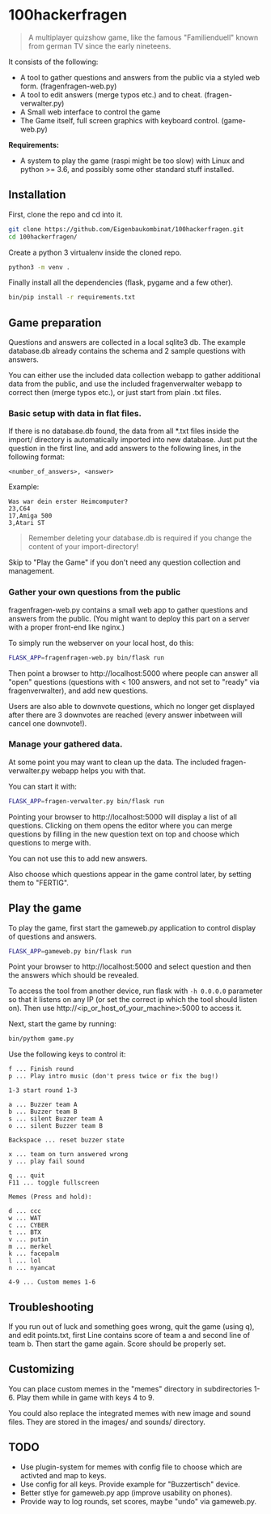 # 100hackerfragen

> A multiplayer quizshow game, like the famous "Familienduell" known from german TV since the early nineteens.

It consists of the following:

* A tool to gather questions and answers from the public via a styled web form. (fragenfragen-web.py)
* A tool to edit answers (merge typos etc.) and to cheat. (fragen-verwalter.py)
* A Small web interface to control the game
* The Game itself, full screen graphics with keyboard control. (game-web.py)

**Requirements:**

* A system to play the game (raspi might be too slow) with Linux and python >= 3.6, and possibly some other standard stuff installed.


## Installation

First, clone the repo and cd into it.

```bash
git clone https://github.com/Eigenbaukombinat/100hackerfragen.git
cd 100hackerfragen/
```

Create a python 3 virtualenv inside the cloned repo.

```bash
python3 -m venv .
```

Finally install all the dependencies (flask, pygame and a few other).

```bash
bin/pip install -r requirements.txt
```

## Game preparation

Questions and answers are collected in a local sqlite3 db. The example database.db already contains the schema and 2 sample questions with answers.

You can either use the included data collection webapp to gather additional data from the public, and use the included fragenverwalter webapp to correct then (merge typos etc.), or just start from plain .txt files.

### Basic setup with data in flat files.

If there is no database.db found, the data from all *.txt files inside the import/ directory is automatically imported into new database. Just put the question in the first line, and add answers to the following lines, in the following format:

`<number_of_answers>, <answer>`

Example:

```
Was war dein erster Heimcomputer?
23,C64
17,Amiga 500
3,Atari ST
```

> Remember deleting your database.db is required if you change the content of your import-directory!

Skip to "Play the Game" if you don't need any question collection and management.

### Gather your own questions from the public

fragenfragen-web.py contains a small web app to gather questions and answers from the public. (You might want to deploy this part on a server with a proper front-end like nginx.)

To simply run the webserver on your local host, do this:

```bash
FLASK_APP=fragenfragen-web.py bin/flask run
```

Then point a browser to http://localhost:5000 where people can answer all "open" questions (questions with < 100 answers, and not set to "ready" via fragenverwalter), and add new questions.

Users are also able to downvote questions, which no longer get displayed after there are 3 downvotes are reached (every answer inbetween will cancel one downvote!).

### Manage your gathered data.

At some point you may want to clean up the data. The included fragen-verwalter.py webapp helps you with that.

You can start it with:

```bash
FLASK_APP=fragen-verwalter.py bin/flask run
```

Pointing your browser to http://localhost:5000 will display a list of all questions. Clicking on them opens the editor where you can merge questions by filling in the new question text on top and choose which questions to merge with.

You can not use this to add new answers.

Also choose which questions appear in the game control later, by setting them to "FERTIG".

## Play the game


To play the game, first start the gameweb.py application to control display of questions and answers.

```bash
FLASK_APP=gameweb.py bin/flask run
```

Point your browser to http://localhost:5000 and select question and then the answers which should be revealed.

To access the tool from another device, run flask with `-h 0.0.0.0` parameter so that it listens on any IP (or set the correct ip which the tool should listen on). Then use http://<ip_or_host_of_your_machine>:5000 to access it.


Next, start the game by running:

```bash
bin/pythom game.py
```

Use the following keys to control it:

```
f ... Finish round
p ... Play intro music (don't press twice or fix the bug!)

1-3 start round 1-3

a ... Buzzer team A
b ... Buzzer team B
s ... silent Buzzer team A
o ... silent Buzzer team B

Backspace ... reset buzzer state

x ... team on turn answered wrong
y ... play fail sound
 
q ... quit
F11 ... toggle fullscreen

Memes (Press and hold):

d ... ccc
w ... WAT
c ... CYBER
t ... BTX
v ... putin
m ... merkel
k ... facepalm
l ... lol
n ... nyancat

4-9 ... Custom memes 1-6
```

## Troubleshooting

If you run out of luck and something goes wrong, quit the game (using q), and edit points.txt, first Line contains score of team a and second line of team b.
Then start the game again. Score should be properly set.


## Customizing

You can place custom memes in the "memes" directory in subdirectories 1-6.
Play them while in game with keys 4 to 9.

You could also replace the integrated memes with new image and sound files. They are stored in the images/ and sounds/ directory.

## TODO

* Use plugin-system for memes with config file to choose which are activted and map to keys.
* Use config for all keys. Provide example for "Buzzertisch" device.
* Better stlye for gameweb.py app (improve usability on phones).
* Provide way to log rounds, set scores, maybe "undo" via gameweb.py.

